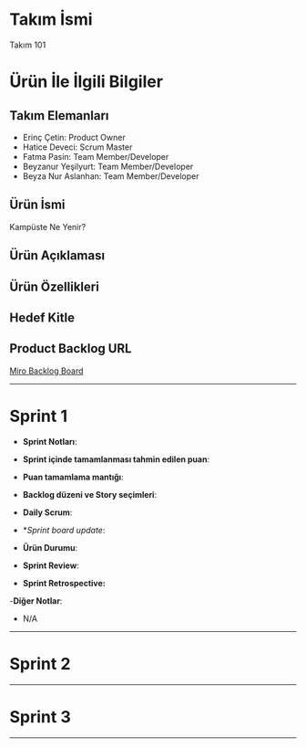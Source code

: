# **Takım İsmi**

Takım 101

# Ürün İle İlgili Bilgiler

## Takım Elemanları

- Erinç Çetin: Product Owner
- Hatice Deveci: Scrum Master
- Fatma Pasin: Team Member/Developer
- Beyzanur Yeşilyurt: Team Member/Developer
- Beyza Nur Aslanhan: Team Member/Developer

## Ürün İsmi

Kampüste Ne Yenir?

## Ürün Açıklaması

## Ürün Özellikleri

## Hedef Kitle

## Product Backlog URL

[Miro Backlog Board](https://miro.com/app/board/uXjVO5awjgA=/)

---

# Sprint 1

- **Sprint Notları**: 

- **Sprint içinde tamamlanması tahmin edilen puan**: 

- **Puan tamamlama mantığı**: 

- **Backlog düzeni ve Story seçimleri**: 

- **Daily Scrum**: 

- **Sprint board update*:

- **Ürün Durumu**:

- **Sprint Review**: 

- **Sprint Retrospective:**

-**Diğer Notlar**:
- N/A

---

# Sprint 2


---

# Sprint 3

---
